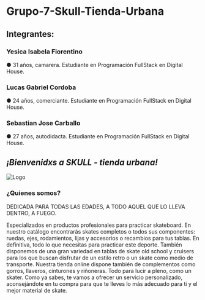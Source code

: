 # Grupo-7-Skull-Tienda-Urbana

## Integrantes:

### Yesica Isabela Fiorentino
● 31 años, camarera. Estudiante en Programación FullStack en Digital House.

### Lucas Gabriel Cordoba
● 24 años, comerciante. Estudiante en Programación FullStack en Digital House.

### Sebastian Jose Carballo
● 27 años, autodidacta. Estudiante en Programación FullStack en Digital House.

## ***¡Bienvenidxs a SKULL - tienda urbana!***

![Logo](https://github.com/SebastianCarballo/grupo-7-skull-tienda-urbana/blob/main/extras/IMG-20220606-WA0041.jpg "Logo")

### ¿Quienes somos?

DEDICADA PARA TODAS LAS EDADES, A TODO AQUEL QUE LO LLEVA DENTRO, A FUEGO.

Especializados en productos profesionales para practicar skateboard. En nuestro catálogo encontrarás skates completos o todos sus componentes: ruedas, ejes, rodamientos, lijas y accesorios  o recambios para tus tablas. En definitiva, todo lo que necesitas para practicar este deporte. 
También disponemos de una gran variedad en tablas de skate old school y cruisers para los que buscan disfrutar de un estilo retro o un skate como medio de transporte.
Nuestra tienda online dispone también de complementos como gorros, llaveros, cinturones y riñoneras. Todo para lucir a pleno, como un skater.
Como ya sabes, te vamos a ofrecer un servicio personalizado, aconsejándote en tu compra para que te lleves lo más adecuado para ti y el mejor material de skate.